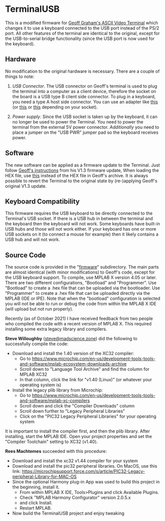 # TerminalUSB

This is a modified firmware for [Geoff Graham's ASCII Video Terminal](http://geoffg.net/terminal.html) which 
changes it to use a keyboard connected to the USB port instead of the PS/2 port. All other features of the
terminal are identical to the original, except for the USB-to-serial bridge functionality (since the USB port
is now used for the keyboard).

## Hardware

No modification to the original hardware is necessary. There are a couple of things to note:

1. *USB Connector*. The USB connector on Geoff's terminal is used to plug the terminal
into a computer as a client device, therefore the socket on the board is a USB type B client side
connector. To plug in a keyboard, you need a type A host side connector. You can use an adapter
like [this](https://www.computercablestore.com/usb-20-adapter-usb-a-female-to-usb-b-male) 
(or [this](https://www.showmecables.com/micro-usb-2-b-male-to-a-female-6-in) 
or [this](https://www.computercablestore.com/usb-adapter-usb-a-female-to-usb-mini-5-male) depending on your socket).

2. *Power supply*. Since the USB socket is taken up by the keyboard, it can no longer be used to power
the Terminal. You need to power the terminal from the external 5V power connector. *Additionally* you
need to place a jumper on the "USB PWR" jumper pad so the keyboard receives power.

## Software

The new software can be applied as a firmware update to the Terminal. Just follow 
[Geoff's instructions](http://geoffg.net/Downloads/Terminal/Terminal_V1.3_UPGRADE.zip) from his V1.3 firmware update,
When loading the HEX file, use [this](https://raw.githubusercontent.com/dhansel/TerminalUSB/master/TerminalUSB_V1.3_UPGRADE.hex)
instead of the HEX file in Geoff's archive. It is always possible to revert the Terminal to the original
state by (re-)applying Geoff's original V1.3 update.

## Keyboard Compatibility

This firmware requires the USB keyboard to be directly connected to the Terminal's
USB socket. If there is a USB hub in between the terminal and the keyboard then the keyboard will not work.
Some keyboards have built-in USB hubs and those will not work either. If your keyboard has one or more
USB sockets on it (to connect a mouse for example) then it likely contains a USB hub and will not work.

## Source Code

The source code is provided in the "[firmware](https://github.com/dhansel/TerminalUSB/tree/master/firmware)" 
subdirectory. The main parts are almost identical (with minor modifications) to Geoff's code, except for the
USB keyboard support. To compile, use MPLAB X version 4.05 or later. There are two different configurations,
"Bootload" and "Programmer". Use "Bootload" to create a .hex file that can be uploaded via the bootloader.
Use "Programmer" to create a .hex file that can be uploaded directly via the MPLAB (IDE or IPE).
Note that when the "bootload" configuration is selected you will not be able to run or debug the code from 
within the MPLAB X IDE (will upload but not run properly).

Recently (as of October 2021) I have received feedback from two people who compiled the code with a 
recent version of MPLAB X. This required installing some extra legacy library and compilers.

**Steve Willoughby** (steve@madscience.zone) did the following to successfully compile the code:
- Download and install the 1.40 version of the XC32 compiler:
  - Go to  https://www.microchip.com/en-us/development-tools-tools-and-software/mplab-ecosystem-downloads-archive 
  - Scroll down to "Language Tool Archive" and find the column for MPLAB XC32
  - In that column, click the link for "v1.40 (Linux)" (or whatever your operating system is)
- Install the legacy plib library from Microchip:
  - Go to  https://www.microchip.com/en-us/development-tools-tools-and-software/mplab-xc-compilers
  - Scroll down and click the "Compiler Downloads" column
  - Scroll down further to "Legacy Peripheral Libraries"
  - Click on the "PIC32 Legacy Peripheral Libraries" for your operating system

It is important to install the compiler first, and then the plib library. After installing, start the MPLAB IDE.
Open your project properties and set the "Compiler Toolchain" setting to XC32 (v1.40).

**Rees Machtemes** succeeded with this procedure:
- Download and install the xc32 v1.44 compiler for your system
- Download and install the pic32 peripheral libraries. On MacOS, use this link:
  https://microchipsupport.force.com/s/article/PIC32-Legacy-peripheral-Library-for-MAC-OS
- Since the optional Harmony plug-in App was used to build this project in the beginning, install it.
  - From within MPLAB X IDE, Tools>Plugins and click Available Plugins.
  - Check "MPLAB Harmony Configurator" version 2.0.5.x
  - and click Install.
  - Restart MPLAB.
- Now build the TerminalUSB project and enjoy tweaking
